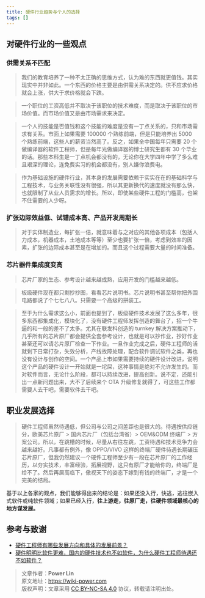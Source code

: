```yaml
---
title: 硬件行业趋势与个人的选择
tags: []
---
```


## 对硬件行业的一些观点

### 供需关系不匹配

> 我们的教育培养了一种不太正确的思维方式，认为难的东西就更值钱。其实现实中并非如此。一个东西的价格主要是由供需关系决定的。供不应求价格就会上涨，供大于求价格就会下跌。

> 一个职位的工资高低并不取决于该职位的技术难度，而是取决于该职位的市场价值。而市场价值又是由市场需求来决定。

> 一个人的技能是否值钱和这个技能的难度是没有一丁点关系的，只和市场需求有关系。市面上如果需要 100000 个熟练前端，但是只能培养出 5000 个熟练前端，这些人的薪资当然高了。反之，如果全中国每年只需要 20 个做编译器的软件工程师，但是每年光做编译器的博士研究生都有 30 个毕业的话。那些本科生是一丁点机会都没有的，无论你在大学四年中学了多么难且艰深的理论，连免费实习的机会都没有，别人嫌你浪费电。

> 作为基础设施的硬件行业，其本身的发展需要依赖于实实在在的基础科学与工程技术，与业务关联性没有很强，所以其更新换代的速度就没有那么快，也就限制了从业人员需求的增长。所以，即使某些硬件工程的门槛高，也架不住需要的人少呀。

### 扩张边际效益低、试错成本高、产品开发周期长

> 对于实体制造业，每扩张一倍，就意味着与之对应的其他各项成本（包括人力成本，机器成本，土地成本等等）至少也要扩张一倍，考虑到效率的因素，扩张的边际成本甚至是在增加的。而且这个过程需要大量的时间准备。

### 芯片器件集成度变高

> 芯片厂家的生态、参考设计越来越成熟，应用开发的门槛越来越低。

> 板级硬件现在都只剩抄抄图，看看芯片说明书。芯片说明书甚至帮你把外围电路都说了个七七八八。只需要一个高级的拼装工。

> 至于为什么需求这么小，前面也提到了，板级硬件技术发展了这么多年，很多东西都集成化，模块化了，没有硬件工程师发挥创造的舞台了，招一个牛逼的和一般的差不了太多。尤其在联发科创造的 turnkey 解决方案推动下，几乎所有的芯片原厂都会提供全套参考设计，也就是可以抄作业，抄好作业甚至还可以请芯片原厂检查一下作业。一旦作业完成之后，硬件工程师的活就剩下日常打杂，失效分析，产线故障处理，配合软件调试软件之类，再也没有设计与创作的空间。一个产品上市如果需要持续的硬件设计改进，说明这个产品的硬件设计一开始就是一坨屎，这种事情是绝对不允许发生的。而对软件而言，无论什么阶段，都可以持续改进，提高创新。说不定，还能引出一点新问题出来，大不了后续来个 OTA 升级修复就得了，可这些工作都需要人去干吧，需要软件去干吧。

## 职业发展选择

> 硬件工程师虽然待遇低，但公司与公司之间差距也是很大的。待遇按供应链分，欧美芯片原厂 > 国内芯片厂（包括台湾省）> OEM&ODM 终端厂 > 方案公司。所以，在跳槽的时候，尽量从右往左跳，工资待遇和技术竞争力会越来越好。凡事都有例外，像 OPPO/VIVO 这样的终端厂硬件待遇长期碾压芯片原厂，但我仍然建议一个硬件工程师至少有一段在芯片原厂的工作经历，以夯实技术，丰富经验，拓展视野，这只有原厂才能给你的，终端厂是给不了。然后再居高临下，傲视天下的姿态下嫁到有钱的终端厂，才是一个完美的结局。

基于以上各家的观点，我们能够得出来的结论是：如果还没入行，快逃，逃往嵌入式软件或纯软件领域；如果已经入行，**往上游走，往原厂走，往硬件领域最核心的地方谋发展。**

## 参考与致谢

- [硬件工程师有哪些发展方向和具体的发展前景？](https://www.zhihu.com/question/303073976/answer/2409911089)
- [硬件明明比软件更难，国内的硬件技术也不如软件，为什么硬件工程师待遇还不如软件？](https://www.zhihu.com/question/418963577)

> 文章作者：**Power Lin**  
> 原文地址：<https://wiki-power.com>  
> 版权声明：文章采用 [CC BY-NC-SA 4.0](https://creativecommons.org/licenses/by/4.0/deed.zh) 协议，转载请注明出处。
